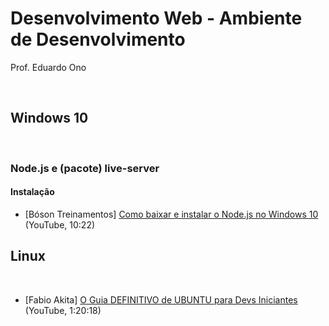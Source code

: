 # Desenvolvimento Web - Ambiente de Desenvolvimento

Prof. Eduardo Ono

<br>

## Windows 10
<br>

### Node.js e (pacote) live-server

#### Instalação

* [Bóson Treinamentos] [Como baixar e instalar o Node.js no Windows 10](https://youtu.be/Wras1X6rBrc) (YouTube, 10:22)


## Linux
<br>

* [Fabio Akita] [O Guia DEFINITIVO de UBUNTU para Devs Iniciantes](https://youtu.be/epiyExCyb2s) (YouTube, 1:20:18)
